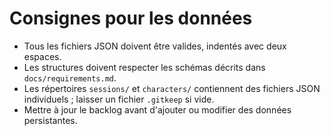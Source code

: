 # Consignes pour les données

- Tous les fichiers JSON doivent être valides, indentés avec deux espaces.
- Les structures doivent respecter les schémas décrits dans `docs/requirements.md`.
- Les répertoires `sessions/` et `characters/` contiennent des fichiers JSON individuels ; laisser un fichier `.gitkeep` si vide.
- Mettre à jour le backlog avant d'ajouter ou modifier des données persistantes.
